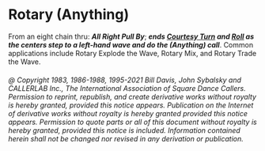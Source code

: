 
# Rotary (Anything)

From an eight chain thru: ***All Right Pull By***;
***ends [Courtesy Turn](../b1/courtesy_turn.md) and
[Roll](../plus/anything_and_roll.md) as
the centers step to a left-hand wave and do the (Anything) call***.
Common applications include Rotary Explode the Wave, Rotary Mix, and
Rotary Trade the Wave.

###### @ Copyright 1983, 1986-1988, 1995-2021 Bill Davis, John Sybalsky and CALLERLAB Inc., The International Association of Square Dance Callers. Permission to reprint, republish, and create derivative works without royalty is hereby granted, provided this notice appears. Publication on the Internet of derivative works without royalty is hereby granted provided this notice appears. Permission to quote parts or all of this document without royalty is hereby granted, provided this notice is included. Information contained herein shall not be changed nor revised in any derivation or publication.
